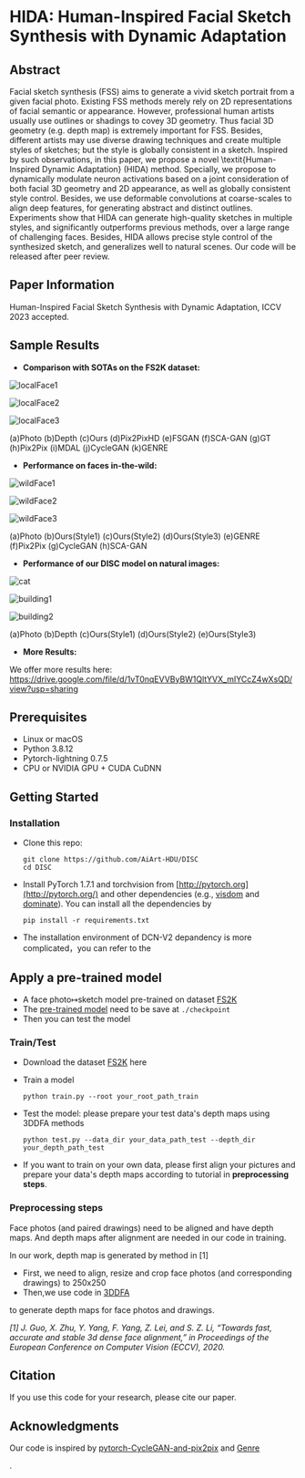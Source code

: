 # HIDA: Human-Inspired Facial Sketch Synthesis with Dynamic Adaptation

## Abstract
Facial sketch synthesis (FSS) aims to generate a vivid sketch portrait from a given facial photo.    Existing FSS methods merely rely on 2D representations of facial semantic or appearance. However, professional human artists usually use outlines or shadings to covey 3D geometry. Thus facial 3D geometry (e.g. depth map) is extremely important for FSS. Besides, different artists may use diverse drawing techniques and create multiple styles of sketches; but the style is globally consistent in a sketch. Inspired by such observations, in this paper, we propose a novel \textit{Human-Inspired Dynamic Adaptation} (HIDA) method. Specially, we propose to dynamically modulate neuron activations based on a joint consideration of both facial 3D geometry and 2D appearance, as well as globally consistent style control. Besides, we use deformable convolutions at coarse-scales to align deep features, for generating abstract and distinct outlines. Experiments show that HIDA can generate high-quality sketches in multiple styles, and significantly outperforms previous methods, over a large range of challenging faces. Besides, HIDA allows precise style control of the synthesized sketch, and generalizes well to natural scenes. Our code will be released after peer review. 

## Paper Information

Human-Inspired Facial Sketch Synthesis with Dynamic Adaptation, ICCV 2023 accepted.

## Sample Results

- **Comparison with SOTAs on the FS2K dataset:**

![localFace1](https://github.com/AiArt-HDU/DISC/blob/main/images/localFace1.jpg)

![localFace2](https://github.com/AiArt-HDU/DISC/blob/main/images/localFace2.jpg)

![localFace3](https://github.com/AiArt-HDU/DISC/blob/main/images/localFace3.jpg)

(a)Photo   (b)Depth   (c)Ours   (d)Pix2PixHD   (e)FSGAN   (f)SCA-GAN   (g)GT   (h)Pix2Pix   (i)MDAL   (j)CycleGAN   (k)GENRE

- **Performance on faces in-the-wild:**

![wildFace1](https://github.com/AiArt-HDU/DISC/blob/main/images/wildFace1.jpg)

![wildFace2](https://github.com/AiArt-HDU/DISC/blob/main/images/wildFace2.jpg)

![wildFace3](https://github.com/AiArt-HDU/DISC/blob/main/images/wildFace3.jpg)

(a)Photo   (b)Ours(Style1)   (c)Ours(Style2)   (d)Ours(Style3)   (e)GENRE   (f)Pix2Pix   (g)CycleGAN   (h)SCA-GAN

-  **Performance of our DISC model on natural images:**

![cat](https://github.com/AiArt-HDU/DISC/blob/main/images/cat.png)

![building1](https://github.com/AiArt-HDU/DISC/blob/main/images/building1.png)

![building2](https://github.com/AiArt-HDU/DISC/blob/main/images/building2.png)

(a)Photo   (b)Depth   (c)Ours(Style1)   (d)Ours(Style2)   (e)Ours(Style3)

- **More Results:**

We offer more results here: https://drive.google.com/file/d/1vT0nqEVVByBW1QltYVX_mIYCcZ4wXsQD/view?usp=sharing

## Prerequisites

- Linux or macOS
- Python 3.8.12
- Pytorch-lightning 0.7.5
- CPU or NVIDIA GPU + CUDA CuDNN

## Getting Started

### Installation

- Clone this repo:

  ```
  git clone https://github.com/AiArt-HDU/DISC
  cd DISC
  ```

- Install PyTorch 1.7.1 and torchvision from [http://pytorch.org](http://pytorch.org/) and other dependencies (e.g., [visdom](https://github.com/facebookresearch/visdom) and [dominate](https://github.com/Knio/dominate)). You can install all the dependencies by

  ```
  pip install -r requirements.txt
  ```

- The installation environment of DCN-V2 depandency is more complicated，you can refer to the 

  [official installation method]: https://github.com/EMI-Group/FaPN

## Apply a pre-trained model

- A face photo↦sketch model pre-trained on dataset [FS2K](https://drive.google.com/file/d/1ATeDl-Vu2Ztq3i0jeu9Qyap0MyOdg05v/view?usp=sharing)
- The [pre-trained model](https://drive.google.com/file/d/1q9S7nHaweH8OMmfVZ9Zv4FcHNHjfBsDy/view?usp=sharing) need to be save at `./checkpoint`
- Then you can test the model

### Train/Test

- Download the dataset [FS2K](https://drive.google.com/file/d/1ATeDl-Vu2Ztq3i0jeu9Qyap0MyOdg05v/view?usp=sharing) here

- Train a model

  ```
  python train.py --root your_root_path_train
  ```

- Test the model: please prepare your test data's depth maps using 3DDFA methods

  ```
  python test.py --data_dir your_data_path_test --depth_dir your_depth_path_test 
  ```

- If you want to train on your own data, please first align your pictures and prepare your data's depth maps according to tutorial in **preprocessing steps**.

### Preprocessing steps

Face photos (and paired drawings) need to be aligned and have depth maps. And depth maps after alignment are needed in our code in training.

In our work, depth map is generated by method in [1]

- First, we need to align, resize and crop face photos (and corresponding drawings) to 250x250
- Then,we use code in [3DDFA](https://github.com/cleardusk/3DDFA_V2)

 to generate depth maps for face photos and drawings.

*[1] J. Guo, X. Zhu, Y. Yang, F. Yang, Z. Lei, and S. Z. Li, “Towards fast, accurate and stable 3d dense face alignment,” in Proceedings of the European Conference on Computer Vision (ECCV), 2020.*

## Citation

 If you use this code for your research, please cite our paper. 

## Acknowledgments

Our code is inspired by [pytorch-CycleGAN-and-pix2pix](https://github.com/junyanz/pytorch-CycleGAN-and-pix2pix) and [Genre](https://github.com/fei-hdu/genre) 



.
